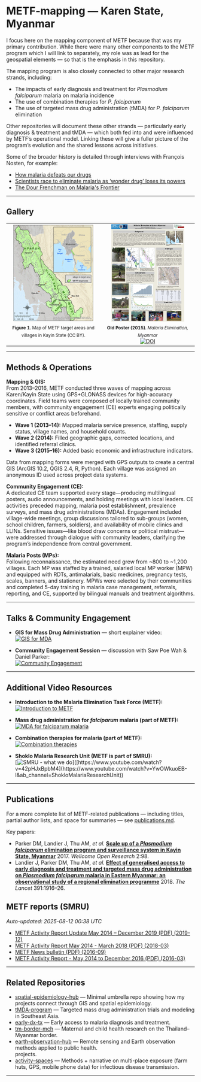 # METF-mapping — Karen State, Myanmar 

I focus here on the mapping component of METF because that was my primary contribution. While there were many other components to the METF program which I will link to separately, my role was as lead for the geospatial elements — so that is the emphasis in this repository.

The mapping program is also closely connected to other major research strands, including:
- The impacts of early diagnosis and treatment for *Plasmodium falciparum* malaria on malaria incidence
- The use of combination therapies for *P. falciparum*
- The use of targeted mass drug administration (tMDA) for *P. falciparum* elimination

Other repositories will document these other strands — particularly early diagnosis & treatment and tMDA — which both fed into and were influenced by METF’s operational model. Linking these will give a fuller picture of the program’s evolution and the shared lessons across initiatives.

Some of the broader history is detailed through interviews with François Nosten, for example:
- [How malaria defeats our drugs](https://wellcome.org/news/how-malaria-defeats-our-drugs)
- [Scientists race to eliminate malaria as ‘wonder drug’ loses its powers](https://www.cnn.com/2014/03/25/health/scientists-eliminate-malaria)
- [The Dour Frenchman on Malaria's Frontier](https://www.science.org/doi/10.1126/science.329.5996.1142)

---


## Gallery

<table>
  <tr>
    <td align="center" valign="top" width="50%">
      <!-- Map -->
      <a href="https://doi.org/10.12688/wellcomeopenres.12741.2">
        <img src="./figure1_overview_map.gif" alt="Figure 1: METF target areas and villages" height="260">
      </a>
      <br>
      <sub><b>Figure 1.</b> Map of METF target areas and villages in Kayin State (CC BY).</sub>
    </td>
    <td align="center" valign="top" width="50%">
      <!-- Old Poster (2015) -->
      <a href="https://figshare.com/articles/poster/Malaria_Elimination_Myanmar/1505091?file=2204588">
        <img src="./metf-poster-thumb.jpg" alt="Poster: Malaria Elimination, Myanmar" height="260">
      </a>
      <br>
      <sub><b>Old Poster (2015).</b> <i>Malaria Elimination, Myanmar</i></sub>
      <br>
      <a href="https://doi.org/10.6084/m9.figshare.1505091">
        <img alt="DOI" src="https://img.shields.io/badge/DOI-10.6084%2Fm9.figshare.1505091-blue">
      </a>
    </td>
  </tr>
</table>

---
## Methods & Operations

**Mapping & GIS:**  
From 2013–2016, METF conducted three waves of mapping across Karen/Kayin State using GPS+GLONASS devices for high-accuracy coordinates. Field teams were composed of locally trained community members, with community engagement (CE) experts engaging politically sensitive or conflict areas beforehand.  
- **Wave 1 (2013–14):** Mapped malaria service presence, staffing, supply status, village names, and household counts.  
- **Wave 2 (2014):** Filled geographic gaps, corrected locations, and identified referral clinics.  
- **Wave 3 (2015–16):** Added basic economic and infrastructure indicators.  

Data from mapping forms were merged with GPS outputs to create a central GIS (ArcGIS 10.2, QGIS 2.4, R, Python). Each village was assigned an anonymous ID used across project data systems.

**Community Engagement (CE):**  
A dedicated CE team supported every stage—producing multilingual posters, audio announcements, and holding meetings with local leaders. CE activities preceded mapping, malaria post establishment, prevalence surveys, and mass drug administrations (MDAs). Engagement included village-wide meetings, group discussions tailored to sub-groups (women, school children, farmers, soldiers), and availability of mobile clinics and LLINs. Sensitive issues—like blood draw concerns or political mistrust—were addressed through dialogue with community leaders, clarifying the program’s independence from central government.

**Malaria Posts (MPs):**  
Following reconnaissance, the estimated need grew from ~800 to ~1,200 villages. Each MP was staffed by a trained, salaried local MP worker (MPW) and equipped with RDTs, antimalarials, basic medicines, pregnancy tests, scales, banners, and stationery. MPWs were selected by their communities and completed 5-day training in malaria case management, referrals, reporting, and CE, supported by bilingual manuals and treatment algorithms.

---

## Talks & Community Engagement

- **GIS for Mass Drug Administration** — short explainer video:  
  [![GIS for MDA](https://img.youtube.com/vi/WbmsRzDmFS4/0.jpg)](https://www.youtube.com/watch?v=WbmsRzDmFS4)

- **Community Engagement Session** — discussion with Saw Poe Wah & Daniel Parker:  
  [![Community Engagement](https://img.youtube.com/vi/AvWPTHMTwrY/0.jpg)](https://www.youtube.com/watch?v=AvWPTHMTwrY)

---

## Additional Video Resources

- **Introduction to the Malaria Elimination Task Force (METF):**  
  [![Introduction to METF](https://img.youtube.com/vi/3n1mGWGnzSA/0.jpg)](https://www.youtube.com/watch?v=3n1mGWGnzSA)

- **Mass drug administration for *falciparum* malaria (part of METF):**  
  [![MDA for falciparum malaria](https://img.youtube.com/vi/9r5Arh6DW4I/0.jpg)](https://www.youtube.com/watch?v=9r5Arh6DW4I)

- **Combination therapies for malaria (part of METF):**  
  [![Combination therapies](https://img.youtube.com/vi/42pHJxBpbM4/0.jpg)](https://www.youtube.com/watch?v=42pHJxBpbM4)

- **Shoklo Malaria Research Unit (METF is part of SMRU):**  
  [![SMRU - what we do]([https://img.youtube.com/vi/42pHJxBpbM4/0.jpg](https://www.youtube.com/watch?v=YwOWkuoEB-I&ab_channel=ShokloMalariaResearchUnit))]([https://www.youtube.com/watch?v=42pHJxBpbM4](https://www.youtube.com/watch?v=YwOWkuoEB-I&ab_channel=ShokloMalariaResearchUnit))

---

## Publications

For a more complete list of METF-related publications — including titles, partial author lists, and space for summaries — see [publications.md](publications.md).

Key papers:
- Parker DM, Landier J, Thu AM, _et al._ [**Scale up of a *Plasmodium falciparum* elimination program and surveillance system in Kayin State, Myanmar**](https://doi.org/10.12688/wellcomeopenres.12741.2) 2017. *Wellcome Open Research* 2:98.   
- Landier J, Parker DM, Thu AM, _et al._ [**Effect of generalised access to early diagnosis and treatment and targeted mass drug administration on *Plasmodium falciparum* malaria in Eastern Myanmar: an observational study of a regional elimination programme**](https://doi.org/10.1016/S0140-6736(18)30792-X) 2018. *The Lancet* 391:1916–26. 



<!-- METF_REPORTS:START -->
## METF reports (SMRU)
_Auto-updated: 2025-08-12 00:38 UTC_

- [METF Activity Report Update May 2014 – December 2019 (PDF) (2019-12)](https://www.shoklo-unit.com/files/resources/reports/metf-report-2019.pdf)
- [METF Activity Report May 2014 - March 2018 (PDF) (2018-03)](https://www.shoklo-unit.com/files/resources/reports/metf-report-june-2014-apr-2018.pdf)
- [METF News bulletin (PDF) (2016-09)](https://www.shoklo-unit.com/files/resources/reports/metf_news.pdf)
- [METF Activity Report - May 2014 to December 2016 (PDF) (2016-03)](https://www.shoklo-unit.com/files/resources/reports/metf_monthly_epidemiological_report_mar2016.pdf)

<!-- METF_REPORTS:END -->


---
## Related Repositories

- [spatial-epidemiology-hub](https://github.com/DMParker1/spatial-epidemiology-hub) — Minimal umbrella repo showing how my projects connect through GIS and spatial epidemiology.  
- [tMDA-program](https://github.com/DMParker1/tmda-program) — Targeted mass drug administration trials and modeling in Southeast Asia.  
- [early-dx-tx](https://github.com/DMParker1/early-dx-tx) — Early access to malaria diagnosis and treatment.  
- [tm-border-mch](https://github.com/DMParker1/tm-border-mch) — Maternal and child health research on the Thailand–Myanmar border.  
- [earth-observation-hub](https://github.com/DMParker1/earth-observation-hub) — Remote sensing and Earth observation methods applied to public health.  
projects.
- [activity-spaces](https://github.com/DMParker1/activity-spaces) — Methods + narrative on multi-place exposure (farm huts, GPS, mobile phone data) for infectious disease transmission.
---
